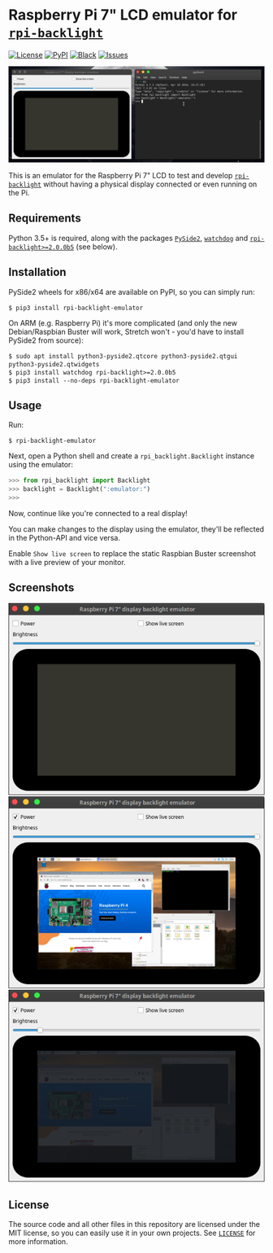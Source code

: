 # Raspberry Pi 7" LCD emulator for [`rpi-backlight`](https://github.com/linusg/rpi-backlight)

[![License](https://img.shields.io/github/license/mashape/apistatus.svg)](ttps://github.com/linusg/rpi-backlight-emulator/blob/master/LICENSE)
[![PyPI](https://img.shields.io/pypi/v/rpi-backlight-emulator.svg)](https://pypi.org/project/rpi-backlight-emulator/)
[![Black](https://img.shields.io/badge/code%20style-black-000000.svg)](https://github.com/ambv/black)
[![Issues](https://img.shields.io/github/issues/linusg/rpi-backlight-emulator.svg)](https://github.com/linusg/rpi-backlight-emulator/issues)

![Demo](https://raw.githubusercontent.com/linusg/rpi-backlight-emulator/master/docs/demo.gif)

This is an emulator for the Raspberry Pi 7" LCD to test and develop
[`rpi-backlight`](https://github.com/linusg/rpi-backlight) without having a physical
display connected or even running on the Pi.

## Requirements

Python 3.5+ is required, along with the packages [`PySide2`](https://pypi.org/project/PySide2),
[`watchdog`](https://pypi.org/project/watchdog) and
[`rpi-backlight>=2.0.0b5`](https://pypi.org/project/rpi-backlight/2.0.0b5)
(see below).

## Installation

PySide2 wheels for x86/x64 are available on PyPI, so you can simply run:

```
$ pip3 install rpi-backlight-emulator
```

On ARM (e.g. Raspberry Pi) it's more complicated (and only the new Debian/Raspbian Buster
will work, Stretch won't - you'd have to install PySide2 from source):

```
$ sudo apt install python3-pyside2.qtcore python3-pyside2.qtgui python3-pyside2.qtwidgets
$ pip3 install watchdog rpi-backlight>=2.0.0b5
$ pip3 install --no-deps rpi-backlight-emulator
```

## Usage

Run:

```
$ rpi-backlight-emulator
```

Next, open a Python shell and create a `rpi_backlight.Backlight` instance using the
emulator:

```python
>>> from rpi_backlight import Backlight
>>> backlight = Backlight(":emulator:")
>>>
```

Now, continue like you're connected to a real display!

You can make changes to the display using the emulator, they'll be reflected in the
Python-API and vice versa.

Enable `Show live screen` to replace the static Raspbian Buster screenshot with a live
preview of your monitor.

## Screenshots

![Display off](https://raw.githubusercontent.com/linusg/rpi-backlight-emulator/master/docs/screenshot_display_off.png)
![Display on](https://raw.githubusercontent.com/linusg/rpi-backlight-emulator/master/docs/screenshot_display_on.png)
![Brightness low](https://raw.githubusercontent.com/linusg/rpi-backlight-emulator/master/docs/screenshot_brightness_low.png)

## License

The source code and all other files in this repository are licensed under the MIT
license, so you can easily use it in your own projects. See [`LICENSE`](LICENSE) for
more information.
